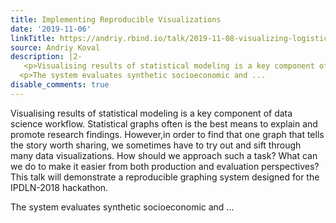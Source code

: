 ```yaml
---
title: Implementing Reproducible Visualizations
date: '2019-11-06'
linkTitle: https://andriy.rbind.io/talk/2019-11-08-visualizing-logistic-regression/
source: Andriy Koval
description: |2-
   <p>Visualising results of statistical modeling is a key component of data science workflow. Statistical graphs often is the best means to explain and promote research findings. However,in order to find that one graph that tells the story worth sharing, we sometimes have to try out and sift through many data visualizations. How should we approach such a task? What can we do to make it easier from both production and evaluation perspectives? This talk will demonstrate a reproducible graphing system designed for the IPDLN-2018 hackathon.</p>
  <p>The system evaluates synthetic socioeconomic and ...
disable_comments: true
---
```

 <p>Visualising results of statistical modeling is a key component of data science workflow. Statistical graphs often is the best means to explain and promote research findings. However,in order to find that one graph that tells the story worth sharing, we sometimes have to try out and sift through many data visualizations. How should we approach such a task? What can we do to make it easier from both production and evaluation perspectives? This talk will demonstrate a reproducible graphing system designed for the IPDLN-2018 hackathon.</p>
<p>The system evaluates synthetic socioeconomic and ...